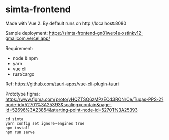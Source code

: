 # simta-frontend
Made with Vue 2. By default runs on http://localhost:8080

Sample deployment: https://simta-frontend-gn81wet4e-xstinky12-gmailcom.vercel.app/

Requirement:
- node & npm
- yarn
- vue cli
- rust/cargo

Ref: https://github.com/tauri-apps/vue-cli-plugin-tauri

Prototype figma: https://www.figma.com/proto/yHQZTSQ6zMPzECd3RONrCe/Tugas-PPS-2?node-id=52701%3A25393&scaling=contain&page-id=52696%3A23854&starting-point-node-id=52701%3A25393
 
```
cd simta
yarn config set ignore-engines true
npm install
npm run serve
```
